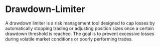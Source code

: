 # Drawdown-Limiter
A drawdown limiter is a risk management tool designed to cap losses by automatically stopping trading or adjusting position sizes once a certain drawdown threshold is reached. The goal is to prevent excessive losses during volatile market conditions or poorly performing trades.  
